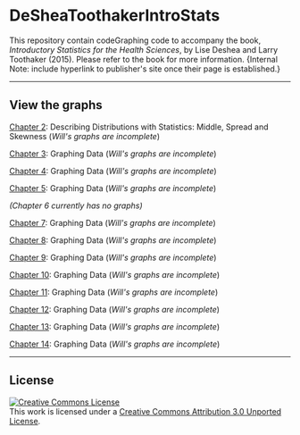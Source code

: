 DeSheaToothakerIntroStats
=========================

This repository contain codeGraphing code to accompany the book, *Introductory Statistics for the Health Sciences*, by Lise Deshea and Larry Toothaker (2015).  Please refer to the book for more information. {Internal Note: include hyperlink to publisher's site once their page is established.}

---

## View the graphs

[Chapter 2](https://github.com/OuhscBbmc/DeSheaToothakerIntroStats/blob/master/Chapter02/Chapter02.md): Describing Distributions with Statistics: 
Middle, Spread and Skewness (*Will's graphs are incomplete*)

[Chapter 3](https://github.com/OuhscBbmc/DeSheaToothakerIntroStats/blob/master/Chapter03/Chapter03.md): Graphing Data (*Will's graphs are incomplete*)

[Chapter 4](https://github.com/OuhscBbmc/DeSheaToothakerIntroStats/blob/master/Chapter04/Chapter04.md): Graphing Data (*Will's graphs are incomplete*)

[Chapter 5](https://github.com/OuhscBbmc/DeSheaToothakerIntroStats/blob/master/Chapter05/Chapter05.md): Graphing Data (*Will's graphs are incomplete*)

*(Chapter 6 currently has no graphs)*

[Chapter 7](https://github.com/OuhscBbmc/DeSheaToothakerIntroStats/blob/master/Chapter07/Chapter07.md): Graphing Data (*Will's graphs are incomplete*)

[Chapter 8](https://github.com/OuhscBbmc/DeSheaToothakerIntroStats/blob/master/Chapter08/Chapter08.md): Graphing Data (*Will's graphs are incomplete*)

[Chapter 9](https://github.com/OuhscBbmc/DeSheaToothakerIntroStats/blob/master/Chapter09/Chapter09.md): Graphing Data (*Will's graphs are incomplete*)

[Chapter 10](https://github.com/OuhscBbmc/DeSheaToothakerIntroStats/blob/master/Chapter10/Chapter10.md): Graphing Data (*Will's graphs are incomplete*)

[Chapter 11](https://github.com/OuhscBbmc/DeSheaToothakerIntroStats/blob/master/Chapter11/Chapter11.md): Graphing Data (*Will's graphs are incomplete*)

[Chapter 12](https://github.com/OuhscBbmc/DeSheaToothakerIntroStats/blob/master/Chapter12/Chapter12.md): Graphing Data (*Will's graphs are incomplete*)

[Chapter 13](https://github.com/OuhscBbmc/DeSheaToothakerIntroStats/blob/master/Chapter13/Chapter13.md): Graphing Data (*Will's graphs are incomplete*)

[Chapter 14](https://github.com/OuhscBbmc/DeSheaToothakerIntroStats/blob/master/Chapter14/Chapter14.md): Graphing Data (*Will's graphs are incomplete*)

---

## License

<a rel="license" href="http://creativecommons.org/licenses/by/3.0/"><img alt="Creative Commons License" style="border-width:0" src="http://i.creativecommons.org/l/by/3.0/88x31.png" /></a><br />This work is licensed under a <a rel="license" href="http://creativecommons.org/licenses/by/3.0/">Creative Commons Attribution 3.0 Unported License</a>.
